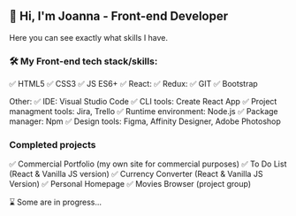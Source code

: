 ## 👋  Hi, I'm Joanna - Front-end Developer 
Here you can see exactly what skills I have.

### 🛠️ My Front-end tech stack/skills:
✅ HTML5
✅ CSS3
✅ JS ES6+
✅ React: 
✅ Redux: 
✅ GIT
✅ Bootstrap

Other:
✅ IDE: Visual Studio Code
✅ CLI tools: Create React App
✅ Project managment tools: Jira, Trello
✅ Runtime environment: Node.js
✅ Package manager: Npm
✅ Design tools: Figma, Affinity Designer, Adobe Photoshop

### Completed projects
✅ Commercial Portfolio (my own site for commercial purposes)
✅ To Do List (React & Vanilla JS version)
✅ Currency Converter (React & Vanilla JS Version)
✅ Personal Homepage
✅ Movies Browser (project group)

⌛ Some are in progress...
